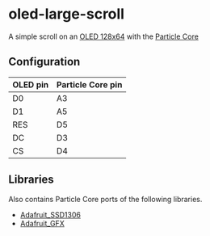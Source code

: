 oled-large-scroll
=======================

A simple scroll on an [OLED 128x64](http://www.ebay.com/itm/White-0-96-I2C-IIC-SPI-Serial-128X64-OLED-LCD-LED-Display-Module-for-Arduino/141371873602) with the [Particle Core](www.particle.io)


Configuration
-------------
| OLED pin | Particle Core pin |
| ------------- | ----------- |
| D0 | A3 |
| D1 | A5 |
| RES | D5 |
| DC | D3 |
| CS | D4 |


Libraries
---------
Also contains Particle Core ports of the following libraries.

* [Adafruit_SSD1306](https://github.com/adafruit/Adafruit_SSD1306)
* [Adafruit_GFX](https://github.com/adafruit/Adafruit-GFX-Library)
